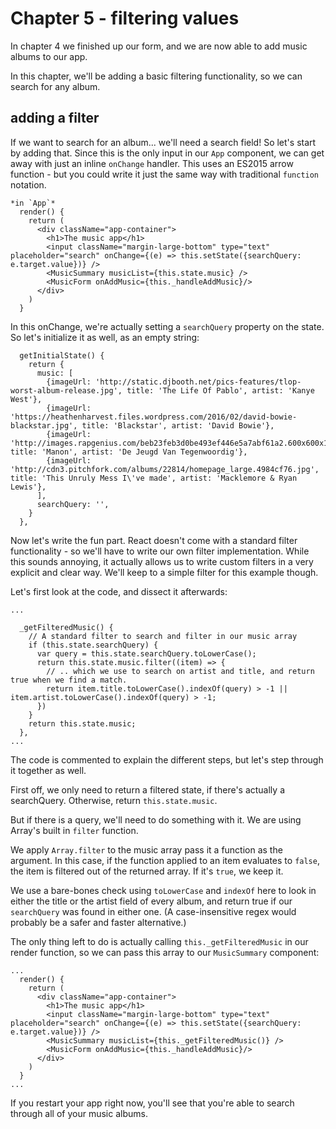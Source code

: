 # Chapter 5 - filtering values

In chapter 4 we finished up our form, and we are now able to add music albums to our app.

In this chapter, we'll be adding a basic filtering functionality, so we can search for any album.


## adding a filter

If we want to search for an album... we'll need a search field! So let's start by adding that.
Since this is the only input in our `App` component, we can get away with just an inline `onChange` handler. This uses an ES2015 arrow function - but you could write it just the same way with traditional `function` notation.

```
*in `App`*
  render() {
    return (
      <div className="app-container">
        <h1>The music app</h1>
        <input className="margin-large-bottom" type="text" placeholder="search" onChange={(e) => this.setState({searchQuery: e.target.value})} />
        <MusicSummary musicList={this.state.music} />
        <MusicForm onAddMusic={this._handleAddMusic}/>
      </div>
    )
  }
```

In this onChange, we're actually setting a `searchQuery` property on the state. So let's initialize it as well, as an empty string:

```
  getInitialState() {
    return {
      music: [
        {imageUrl: 'http://static.djbooth.net/pics-features/tlop-worst-album-release.jpg', title: 'The Life Of Pablo', artist: 'Kanye West'},
        {imageUrl: 'https://heathenharvest.files.wordpress.com/2016/02/david-bowie-blackstar.jpg', title: 'Blackstar', artist: 'David Bowie'},
        {imageUrl: 'http://images.rapgenius.com/beb23feb3d0be493ef446e5a7abf61a2.600x600x1.jpg', title: 'Manon', artist: 'De Jeugd Van Tegenwoordig'},
        {imageUrl: 'http://cdn3.pitchfork.com/albums/22814/homepage_large.4984cf76.jpg', title: 'This Unruly Mess I\'ve made', artist: 'Macklemore & Ryan Lewis'},
      ],
      searchQuery: '',
    }
  },
```

Now let's write the fun part. React doesn't come with a standard filter functionality - so we'll have to write our own filter implementation. While this sounds annoying, it actually allows us to write custom filters in a very explicit and clear way. We'll keep to a simple filter for this example though.

Let's first look at the code, and dissect it afterwards:

```
...

  _getFilteredMusic() {
    // A standard filter to search and filter in our music array
    if (this.state.searchQuery) {
      var query = this.state.searchQuery.toLowerCase();
      return this.state.music.filter((item) => {
        // .. which we use to search on artist and title, and return true when we find a match.
        return item.title.toLowerCase().indexOf(query) > -1 || item.artist.toLowerCase().indexOf(query) > -1;
      })
    }
    return this.state.music;
  },
...
```

The code is commented to explain the different steps, but let's step through it together as well.

First off, we only need to return a filtered state, if there's actually a searchQuery. Otherwise, return `this.state.music`.

But if there is a query, we'll need to do something with it. We are using Array's built in `filter` function.

We apply `Array.filter` to the music array pass it a function as the argument. In this case, if the function applied to an item evaluates to `false`, the item is filtered out of the returned array. If it's `true`, we keep it.

We use a bare-bones check using `toLowerCase` and `indexOf` here to look in either the title or the artist field of every album, and return true if our `searchQuery` was found in either one. (A case-insensitive regex would probably be a safer and faster alternative.)

The only thing left to do is actually calling `this._getFilteredMusic` in our render function, so we can pass this array to our `MusicSummary`  component:

```
...
  render() {
    return (
      <div className="app-container">
        <h1>The music app</h1>
        <input className="margin-large-bottom" type="text" placeholder="search" onChange={(e) => this.setState({searchQuery: e.target.value})} />
        <MusicSummary musicList={this._getFilteredMusic()} />
        <MusicForm onAddMusic={this._handleAddMusic}/>
      </div>
    )
  }
...
```

If you restart your app right now, you'll see that you're able to search through all of your music albums.

